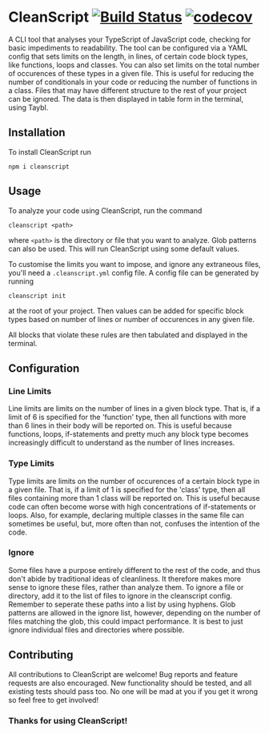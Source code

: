 # CleanScript [![Build Status](https://travis-ci.com/gabrielbarker/CleanScript.svg?branch=develop)](https://travis-ci.com/gabrielbarker/CleanScript) [![codecov](https://codecov.io/gh/gabrielbarker/CleanScript/branch/develop/graph/badge.svg)](https://codecov.io/gh/gabrielbarker/CleanScript)

A CLI tool that analyses your TypeScript of JavaScript code, checking for basic impediments to readability. The tool can be configured via a YAML config that sets limits on the length, in lines, of certain code block types, like functions, loops and classes. You can also set limits on the total number of occurences of these types in a given file. This is useful for reducing the number of conditionals in your code or reducing the number of functions in a class. Files that may have different structure to the rest of your project can be ignored. The data is then displayed in table form in the terminal, using Taybl.

## Installation

To install CleanScript run

`npm i cleanscript`

## Usage

To analyze your code using CleanScript, run the command

`cleanscript <path>`

where `<path>` is the directory or file that you want to analyze. Glob patterns can also be used.
This will run CleanScript using some default values.

To customise the limits you want to impose, and ignore any extraneous files, you'll need a `.cleanscript.yml` config file. A config file can be generated by running

`cleanscript init`

at the root of your project. Then values can be added for specific block types based on number of lines or number of occurences in any given file.

All blocks that violate these rules are then tabulated and displayed in the terminal.

## Configuration

### Line Limits

Line limits are limits on the number of lines in a given block type. That is, if a limit of 6 is specified for the 'function' type, then all functions with more than 6 lines in their body will be reported on. This is useful because functions, loops, if-statements and pretty much any block type becomes increasingly difficult to understand as the number of lines increases.

### Type Limits

Type limits are limits on the number of occurences of a certain block type in a given file. That is, if a limit of 1 is specified for the 'class' type, then all files containing more than 1 class will be reported on. This is useful because code can often become worse with high concentrations of if-statements or loops. Also, for example, declaring multiple classes in the same file can sometimes be useful, but, more often than not, confuses the intention of the code.

### Ignore

Some files have a purpose entirely different to the rest of the code, and thus don't abide by traditional ideas of cleanliness. It therefore makes more sense to ignore these files, rather than analyze them. To ignore a file or directory, add it to the list of files to ignore in the cleanscript config. Remember to seperate these paths into a list by using hyphens. Glob patterns are allowed in the ignore list, however, depending on the number of files matching the glob, this could impact performance. It is best to just ignore individual files and directories where possible.

## Contributing

All contributions to CleanScript are welcome! Bug reports and feature requests are also encouraged. New functionality should be tested, and all existing tests should pass too. No one will be mad at you if you get it wrong so feel free to get involved!

### Thanks for using CleanScript!
